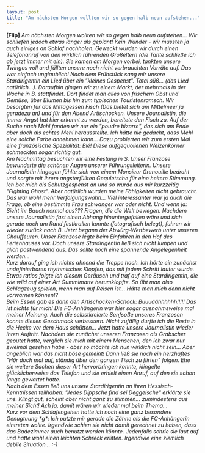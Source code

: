 ```yaml
---
layout: post
title: "Am nächsten Morgen wollten wir so gegen halb neun aufstehen..."
---
```


**\[Flip\]** _Am nächsten Morgen wollten wir so gegen halb neun aufstehen... Wir schliefen jedoch etwas länger als geplant! Kein Wunder - wir mussten ja auch einiges an Schlaf nachholen. Geweckt wurden wir durch einen Telefonanruf von den wirklich rührenden Großeltern (die Tante schließe ich ab jetzt immer mit ein). Sie kamen am Morgen vorbei, tankten unsere Twingos voll und füllten unsere noch nicht verbrauchten Vorräte auf. Das war einfach unglaublich! Nach dem Frühstück sang mir unsere Stardirigentin ein Lied über ein "kleines Gespenst". Total süß... (das Lied natürlich...). Daraufhin gingen wir zu einem Markt, der mehrmals in der Woche in B. stattfindet. Dort findet man alles von frischem Obst und Gemüse, über Blumen bis hin zum typischen Touristenramsch. Wir besorgten für das Mittagessen Fisch (Das bietet sich am Mittelmeer ja geradezu an) und für den Abend Artischocken. Unsere Journalistin, die immer Angst hat hier erkannt zu werden, bereitete den Fisch zu. Auf der Suche nach Mehl fanden wir nur ein "poudre bizarre", das sich am Ende aber doch als echtes Mehl herausstellte. Ich hätte nie gedacht, dass Mehl eine solche Farbe annehmen kann... Dazu probierten wir zum ersten Mal eine französische Spezialität: Blé! Diese aufgequollenen Weizenkörner schmeckten sogar richtig gut.  
Am Nachmittag besuchten wir eine Festung in S. Unser Franzose bewunderte die schönen Augen unserer Führungsleiterin. Unsere Journalistin hingegen fühlte sich von einem Monsieur Grenouille bedroht und sorgte mit ihrem angsterfüllten Gequietsche für eine heitere Stimmung. Ich bot mich als Schutzgespenst an und so wurde aus mir kurzzeitig "Fighting Ghost". Aber natürlich wurden meine Fähigkeiten nicht gebraucht. Das war wohl mehr Verfolgungswahn... Viel interessanter war ja auch die Frage, ob eine bestimmte Frau schwanger war oder nicht. Und wenn ja: Sieht ihr Bauch normal aus??? Fragen, die die Welt bewegen. Nachdem unsere Journalistin fast einen Abhang hinuntergefallen wäre und sich gerade noch am Rand festkrallen konnte (fotografisch belegt), fuhren wir wieder zurück nach B. Jetzt begann der Abwürg-Wettbewerb unter unseren Chauffeuren. Unser Franzose legte beim Einfahren in den Hof des Ferienhauses vor. Doch unsere Stardirigentin ließ sich nicht lumpen und glich postwendend aus. Das sollte noch eine spannende Angelegenheit werden...  
Kurz darauf ging ich nichts ahnend die Treppe hoch. Ich hörte ein zunächst undefinierbares rhythmisches Klopfen, das mit jedem Schritt lauter wurde. Etwas ratlos folgte ich diesem Geräusch und traf auf eine Stardirigentin, die wie wild auf einer Art Gummimatte herumklopfte. So übt man also Schlagzeug spielen, wenn man auf Reisen ist... Hätte man mich denn nicht vorwarnen können!?  
Beim Essen gab es dann den Artischocken-Schock: Buuuäähhhhhh!!!!! Das ist nichts für mich! Die FC-Anhängerin war hier sogar ausnahmsweise mal meiner Meinung. Auch die selbstkreierte Senfsoße unseres Franzosen konnte diesen Geschmack verbessern. Nicht zufällig durfte ich die Reste in die Hecke vor dem Haus schütten... Jetzt hatte unsere Journalistin wieder ihren Auftritt. Nachdem sie zunächst unseren Franzosen als Grabscher geoutet hatte, verglich sie mich mit einem Menschen, den ich zwar nur zweimal gesehen habe - aber so möchte ich nun wirklich nicht sein... Aber angeblich war das nicht böse gemeint! Dann ließ sie noch ein herzhaftes "Hör doch mal auf, ständig über den ganzen Tisch zu flirten" folgen. Ehe sie weitere Sachen dieser Art hervorbringen konnte, klingelte glücklicherweise das Telefon und sie erhielt einen Anruf, auf den sie schon lange gewartet hatte.  
Nach dem Essen ließ uns unsere Stardirigentin an ihren Hessisch-Kenntnissen teilhaben: "Jedes Dippsche find sei Deggelsche" erklärte sie uns. Klingt gut, scheint aber nicht ganz zu stimmen... zumindestens aus meiner Sicht! Ach ja, damit wären wir wieder mal beim Thema...  
Kurz vor dem Schlafengehen hatte ich noch eine ganz besondere Genugtuung \*g\*: Ich putzte mir gerade die Zähne als die FC-Anhängerin eintreten wollte. Irgendwie schien sie nicht damit gerechnet zu haben, dass das Badezimmer auch benutzt werden könnte. Jedenfalls schrie sie laut auf und hatte wohl einen leichten Schreck erlitten. Irgendwie eine ziemlich debile Situation... :-)_
